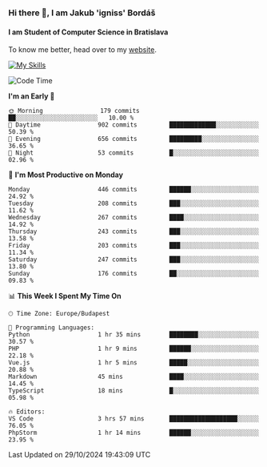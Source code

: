 ### Hi there 👋, I am Jakub 'igniss' Bordáš

#### I am Student of Computer Science in Bratislava
To know me better, head over to my [website](https://bordas.sk).

[![My Skills](https://skillicons.dev/icons?i=js,html,css,figma,svelte,java,kotlin,python,postgresql,typescript,nest,nodejs)](https://bordas.sk)


<!--START_SECTION:waka-->
![Code Time](http://img.shields.io/badge/Code%20Time-1%2C554%20hrs%2037%20mins-blue)

**I'm an Early 🐤** 

```text
🌞 Morning                179 commits         ██░░░░░░░░░░░░░░░░░░░░░░░   10.00 % 
🌆 Daytime                902 commits         █████████████░░░░░░░░░░░░   50.39 % 
🌃 Evening                656 commits         █████████░░░░░░░░░░░░░░░░   36.65 % 
🌙 Night                  53 commits          █░░░░░░░░░░░░░░░░░░░░░░░░   02.96 % 
```
📅 **I'm Most Productive on Monday** 

```text
Monday                   446 commits         ██████░░░░░░░░░░░░░░░░░░░   24.92 % 
Tuesday                  208 commits         ███░░░░░░░░░░░░░░░░░░░░░░   11.62 % 
Wednesday                267 commits         ████░░░░░░░░░░░░░░░░░░░░░   14.92 % 
Thursday                 243 commits         ███░░░░░░░░░░░░░░░░░░░░░░   13.58 % 
Friday                   203 commits         ███░░░░░░░░░░░░░░░░░░░░░░   11.34 % 
Saturday                 247 commits         ███░░░░░░░░░░░░░░░░░░░░░░   13.80 % 
Sunday                   176 commits         ██░░░░░░░░░░░░░░░░░░░░░░░   09.83 % 
```


📊 **This Week I Spent My Time On** 

```text
🕑︎ Time Zone: Europe/Budapest

💬 Programming Languages: 
Python                   1 hr 35 mins        ████████░░░░░░░░░░░░░░░░░   30.57 % 
PHP                      1 hr 9 mins         ██████░░░░░░░░░░░░░░░░░░░   22.18 % 
Vue.js                   1 hr 5 mins         █████░░░░░░░░░░░░░░░░░░░░   20.88 % 
Markdown                 45 mins             ████░░░░░░░░░░░░░░░░░░░░░   14.45 % 
TypeScript               18 mins             █░░░░░░░░░░░░░░░░░░░░░░░░   05.98 % 

🔥 Editors: 
VS Code                  3 hrs 57 mins       ███████████████████░░░░░░   76.05 % 
PhpStorm                 1 hr 14 mins        ██████░░░░░░░░░░░░░░░░░░░   23.95 % 
```


 Last Updated on 29/10/2024 19:43:09 UTC
<!--END_SECTION:waka-->
